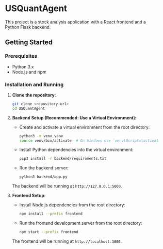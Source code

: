 # USQuantAgent

This project is a stock analysis application with a React frontend and a Python Flask backend.

## Getting Started

### Prerequisites

- Python 3.x
- Node.js and npm

### Installation and Running

1.  **Clone the repository:**
    ```sh
    git clone <repository-url>
    cd USQuantAgent
    ```

2.  **Backend Setup (Recommended: Use a Virtual Environment):**
    - Create and activate a virtual environment from the root directory:
      ```sh
      python3 -m venv venv
      source venv/bin/activate  # On Windows use `venv\Scripts\activate`
      ```
    - Install Python dependencies into the virtual environment:
      ```sh
      pip3 install -r backend/requirements.txt
      ```
    - Run the backend server:
      ```sh
      python3 backend/app.py
      ```
    The backend will be running at `http://127.0.0.1:5000`.

3.  **Frontend Setup:**
    - Install Node.js dependencies from the root directory:
      ```sh
      npm install --prefix frontend
      ```
    - Run the frontend development server from the root directory:
      ```sh
      npm start --prefix frontend
      ```
    The frontend will be running at `http://localhost:3000`.
